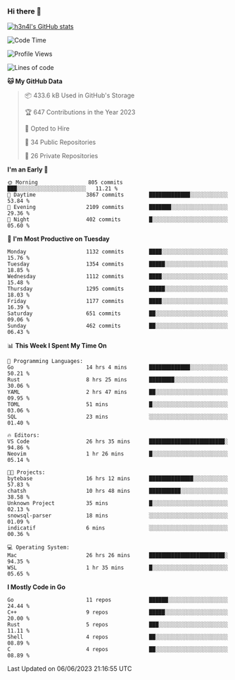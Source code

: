 ### Hi there 👋

[![h3n4l's GitHub stats](https://github-readme-stats.vercel.app/api?username=h3n4l&count_private=true&show_icons=true&theme=radical)](https://github.com/h3n4l/github-readme-stats)

<!--START_SECTION:waka-->
![Code Time](http://img.shields.io/badge/Code%20Time-1%2C282%20hrs%2050%20mins-blue)

![Profile Views](http://img.shields.io/badge/Profile%20Views-2-blue)

![Lines of code](https://img.shields.io/badge/From%20Hello%20World%20I%27ve%20Written-3.2%20million%20lines%20of%20code-blue)

**🐱 My GitHub Data** 

> 📦 433.6 kB Used in GitHub's Storage 
 > 
> 🏆 647 Contributions in the Year 2023
 > 
> 💼 Opted to Hire
 > 
> 📜 34 Public Repositories 
 > 
> 🔑 26 Private Repositories 
 > 
**I'm an Early 🐤** 

```text
🌞 Morning                805 commits         ███░░░░░░░░░░░░░░░░░░░░░░   11.21 % 
🌆 Daytime                3867 commits        █████████████░░░░░░░░░░░░   53.84 % 
🌃 Evening                2109 commits        ███████░░░░░░░░░░░░░░░░░░   29.36 % 
🌙 Night                  402 commits         █░░░░░░░░░░░░░░░░░░░░░░░░   05.60 % 
```
📅 **I'm Most Productive on Tuesday** 

```text
Monday                   1132 commits        ████░░░░░░░░░░░░░░░░░░░░░   15.76 % 
Tuesday                  1354 commits        █████░░░░░░░░░░░░░░░░░░░░   18.85 % 
Wednesday                1112 commits        ████░░░░░░░░░░░░░░░░░░░░░   15.48 % 
Thursday                 1295 commits        █████░░░░░░░░░░░░░░░░░░░░   18.03 % 
Friday                   1177 commits        ████░░░░░░░░░░░░░░░░░░░░░   16.39 % 
Saturday                 651 commits         ██░░░░░░░░░░░░░░░░░░░░░░░   09.06 % 
Sunday                   462 commits         ██░░░░░░░░░░░░░░░░░░░░░░░   06.43 % 
```


📊 **This Week I Spent My Time On** 

```text
💬 Programming Languages: 
Go                       14 hrs 4 mins       █████████████░░░░░░░░░░░░   50.21 % 
Rust                     8 hrs 25 mins       ████████░░░░░░░░░░░░░░░░░   30.06 % 
YAML                     2 hrs 47 mins       ██░░░░░░░░░░░░░░░░░░░░░░░   09.95 % 
TOML                     51 mins             █░░░░░░░░░░░░░░░░░░░░░░░░   03.06 % 
SQL                      23 mins             ░░░░░░░░░░░░░░░░░░░░░░░░░   01.40 % 

🔥 Editors: 
VS Code                  26 hrs 35 mins      ████████████████████████░   94.86 % 
Neovim                   1 hr 26 mins        █░░░░░░░░░░░░░░░░░░░░░░░░   05.14 % 

🐱‍💻 Projects: 
bytebase                 16 hrs 12 mins      ██████████████░░░░░░░░░░░   57.83 % 
chatsh                   10 hrs 48 mins      ██████████░░░░░░░░░░░░░░░   38.58 % 
Unknown Project          35 mins             █░░░░░░░░░░░░░░░░░░░░░░░░   02.13 % 
snowsql-parser           18 mins             ░░░░░░░░░░░░░░░░░░░░░░░░░   01.09 % 
indicatif                6 mins              ░░░░░░░░░░░░░░░░░░░░░░░░░   00.36 % 

💻 Operating System: 
Mac                      26 hrs 26 mins      ████████████████████████░   94.35 % 
WSL                      1 hr 35 mins        █░░░░░░░░░░░░░░░░░░░░░░░░   05.65 % 
```

**I Mostly Code in Go** 

```text
Go                       11 repos            ██████░░░░░░░░░░░░░░░░░░░   24.44 % 
C++                      9 repos             █████░░░░░░░░░░░░░░░░░░░░   20.00 % 
Rust                     5 repos             ███░░░░░░░░░░░░░░░░░░░░░░   11.11 % 
Shell                    4 repos             ██░░░░░░░░░░░░░░░░░░░░░░░   08.89 % 
C                        4 repos             ██░░░░░░░░░░░░░░░░░░░░░░░   08.89 % 
```




 Last Updated on 06/06/2023 21:16:55 UTC
<!--END_SECTION:waka-->

